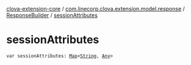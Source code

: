 [clova-extension-core](../../index.md) / [com.linecorp.clova.extension.model.response](../index.md) / [ResponseBuilder](index.md) / [sessionAttributes](./session-attributes.md)

# sessionAttributes

`var sessionAttributes: `[`Map`](https://kotlinlang.org/api/latest/jvm/stdlib/kotlin.collections/-map/index.html)`<`[`String`](https://kotlinlang.org/api/latest/jvm/stdlib/kotlin/-string/index.html)`, `[`Any`](https://kotlinlang.org/api/latest/jvm/stdlib/kotlin/-any/index.html)`>`
